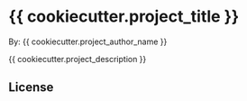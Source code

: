 # {{ cookiecutter.project_title }}

By: {{ cookiecutter.project_author_name }}

{{ cookiecutter.project_description }}

## License

